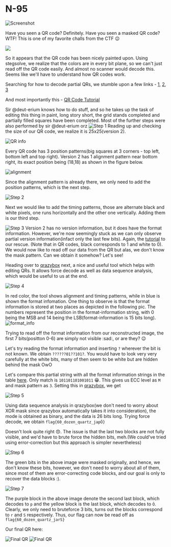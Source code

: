 # N-95

![Screenshot](Capture.png)

Have you seen a QR code? Definitely. Have you seen a masked QR code? WTF!
This is one of my favorite challs from the CTF :wink:

![](N-95.png)

So it appears that the QR code has been nicely painted upon. Using stegsolve, we realize that the colors are in every bit plane, so we can't just read off the QR code easily. And almost no scanner would decode this. Seems like we'll have to understand how QR codes work.

Searching for how to decode partial QRs, we stumble upon a few links -
[1](https://www.robertxiao.ca/hacking/ctf-writeup/mma2015-qrcode/), 
[2](http://blog.qartis.com/decoding-small-qr-codes-by-hand/), 
[3](https://aioo.be/2015/07/28/Decoding-a-partial-QR-code.html)

And most importantly this - [QR Code Tutorial](https://www.thonky.com/qr-code-tutorial/)

Sir @deut-erium knows how to do stuff, and so he takes up the task of editing this thing in paint, long story short, the grid stands completed and partially filled squares have been completed. Most of the further steps were also performed by sir @deut-erium orz
![Step 1](step1.jpeg)
 Reading up and checking the size of our QR code, we realize it is 25x25(version 2). 

 ![QR info](QR_info.png)

 Every QR code has 3 position patterns(big squares at 3 corners - top left, bottom left and top right). Version 2 has 1 alignment pattern near bottom right, its exact position being (18,18) as shown in the figure below.

 ![alignment](alignment-exclusion.png)

 Since the alignment pattern is already there, we only need to add the position patterns, which is the next step.

 ![Step 2](step2.jpeg)

 Next we would like to add the timing patterns, those are alternate black and white pixels, one runs horizontally and the other one vertically. Adding them is our third step.

 ![Step 3](step3.jpeg)
Version 2 has no version information, but it does have the format information. However, we're now seemingly stuck as we can only observe partial version information(infact only the last few bits). Again, the [tutorial](https://www.thonky.com/qr-code-tutorial/format-version-information) to our rescue. (Note that in QR codes, black corresponds to 1 and white to 0). We would now like to read off our data from the QR but alas, we don't know the mask pattern. Can we obtain it somehow? Let's see!

Heading over to [qrazybox](https://merricx.github.io/qrazybox/) next, a nice and useful tool which helps with editing QRs. It allows force decode as well as data sequence analysis, which would be useful to us at the end.

![Step 4](step4.jpeg)

In red color, the tool shows alignment and timing patterns, while in blue is shown the format infomation. One thing to observe is that the format information is stored at two places as depicted in the following pic. The numbers represent the position in the format-information string, with 0 being the MSB and 14 being the LSB(format-information is 15 bits long).
![format_info](format-layout.png)

Trying to read off the format information from our reconstructed image, the first 7 bits(positton 0-6) are simply not visible :sad:, or are they? :wink:

Let's try reading the format information and inserting `?` wherever the bit is not known. We obtain `??????01??101?`. You would have to look very very carefully at the white bits, many of then seem to be white but are hidden behind the mask OwO

Let's compare this partial string with all the format information strings in the table [here](https://www.thonky.com/qr-code-tutorial/format-version-tables). Only match is `101101101001011` :grin:. This gives us ECC level as `M` and mask pattern as `3`. Setting this in [qrazybox](https://merricx.github.io/qrazybox/), we get

![Step 5](step5.jpeg)

Using data sequence analysis in qrazybox(we don't need to worry about XOR mask since qrazybox automatically takes it into consideration), the mode is obtained as binary, and the data is 26 bits long.
Trying force decode, we obtain
```flag{60_dozen_quartz_japÓ}```

Doesn't look quite right :disappointed:.
The issue is that the last two blocks are not fully visible, and we'd have to brute force the hidden bits, meh.(We could've tried using error-correction but this approach is simpler nevertheless)

![Step 6](step6.jpeg)

The green bits in the above image were masked originally, and hence, we don't know these bits, however, we don't need to worry about all of them, since most of them are error-correcting code blocks, and our goal is only to recover the data blocks :).

![Step 7](step7.jpeg)

The purple block in the above image denote the second last block, which decodes to `p` and the yellow block is the last block, which decodes to `Ó`. Clearly, we only need to bruteforce 3 bits, turns out the blocks correspond to `r` and `S` respectively.
Thus, our flag can now be read off as ```flag{60_dozen_quartz_jarS}```

Our final QR here:

![Final QR](final.jpeg)
![Final QR](final_2.png)
